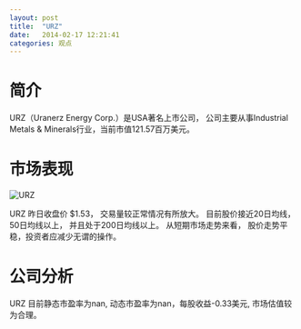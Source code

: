 ```yaml
---
layout: post
title:  "URZ"
date:   2014-02-17 12:21:41
categories: 观点
---
```


# 简介
URZ（Uranerz Energy Corp.）是USA著名上市公司，
公司主要从事Industrial Metals & Minerals行业，当前市值121.57百万美元。

# 市场表现

![URZ](http://finviz.com/chart.ashx?t=URZ&ty=c&ta=1&p=d&s=l)

URZ 昨日收盘价 $1.53，
交易量较正常情况有所放大。
目前股价接近20日均线，
50日均线以上，
并且处于200日均线以上。
从短期市场走势来看，
股价走势平稳，投资者应减少无谓的操作。

# 公司分析
URZ 目前静态市盈率为nan, 动态市盈率为nan，每股收益-0.33美元,
市场估值较为合理。
